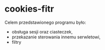 # cookies-fitr
Celem przedstawionego programu było:
- obsługa sesji oraz ciasteczek,
- przekazanie sterowania innemu serwletowi,
- filtry
